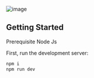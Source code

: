 ![image](https://github.com/user-attachments/assets/eb430da3-734c-432a-8319-90c5d6deb077)


## Getting Started

Prerequisite
Node Js

First, run the development server:

```bash
npm i
npm run dev
```
